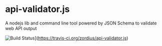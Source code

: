 api-validator.js
================

A nodejs lib and command line tool powered by JSON Schema to validate web API output

![Build Status](https://travis-ci.org/zordius/api-validator.js.svg?branch=master)](https://travis-ci.org/zordius/api-validator.js)
